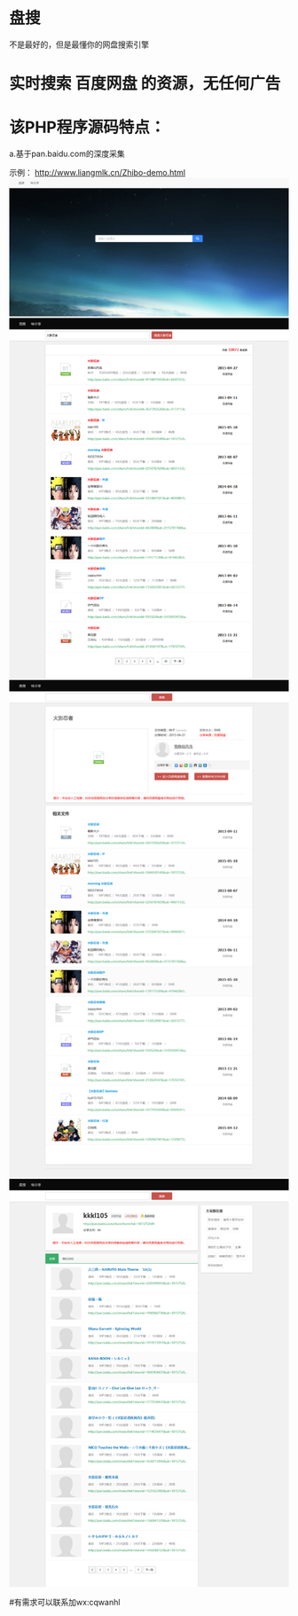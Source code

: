 # 盘搜
不是最好的，但是最懂你的网盘搜索引擎



# 实时搜索 百度网盘 的资源，无任何广告


# 该PHP程序源码特点：
   a.基于pan.baidu.com的深度采集

示例： http://www.liangmlk.cn/Zhibo-demo.html
![盘搜php](eg1.png)
![盘搜php](eg2.png)
![盘搜php](eg3.png)
![盘搜php](eg4.png)


#有需求可以联系加wx:cqwanhl
